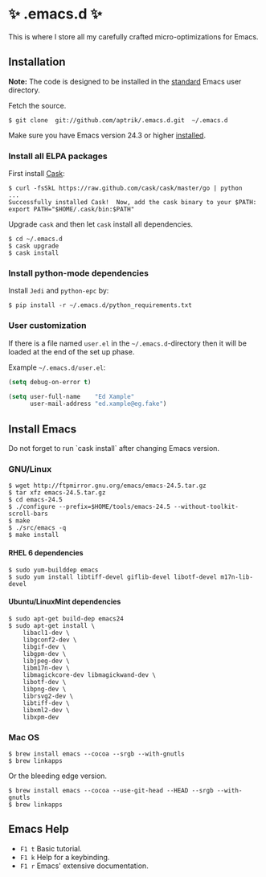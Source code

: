# :sparkles: .emacs.d :sparkles:

This is where I store all my carefully crafted micro-optimizations for
Emacs.


## Installation

**Note:** The code is designed to be installed in the
[standard](http://www.emacswiki.org/emacs/DotEmacsDotD) Emacs user
directory.

Fetch the source.

    $ git clone  git://github.com/aptrik/.emacs.d.git  ~/.emacs.d

Make sure you have Emacs version 24.3 or higher [installed](#install-emacs).


### Install all ELPA packages

First install [Cask](http://cask.github.io/):

    $ curl -fsSkL https://raw.github.com/cask/cask/master/go | python
    ...
    Successfully installed Cask!  Now, add the cask binary to your $PATH:
    export PATH="$HOME/.cask/bin:$PATH"

Upgrade `cask` and then let `cask` install all dependencies.

    $ cd ~/.emacs.d
    $ cask upgrade
    $ cask install


### Install python-mode dependencies

Install `Jedi` and `python-epc` by:

    $ pip install -r ~/.emacs.d/python_requirements.txt


### User customization

If there is a file named `user.el` in the `~/.emacs.d`-directory then it
will be loaded at the end of the set up phase.

Example `~/.emacs.d/user.el`:

```lisp
(setq debug-on-error t)

(setq user-full-name    "Ed Xample"
      user-mail-address "ed.xample@eg.fake")
```


## Install Emacs

<aside class="notice">
Do not forget to run `cask install` after changing Emacs version.
</aside>

### GNU/Linux

    $ wget http://ftpmirror.gnu.org/emacs/emacs-24.5.tar.gz
    $ tar xfz emacs-24.5.tar.gz
    $ cd emacs-24.5
    $ ./configure --prefix=$HOME/tools/emacs-24.5 --without-toolkit-scroll-bars
    $ make
    $ ./src/emacs -q
    $ make install

#### RHEL 6 dependencies

    $ sudo yum-builddep emacs
    $ sudo yum install libtiff-devel giflib-devel libotf-devel m17n-lib-devel

#### Ubuntu/LinuxMint dependencies

    $ sudo apt-get build-dep emacs24
    $ sudo apt-get install \
        libacl1-dev \
        libgconf2-dev \
        libgif-dev \
        libgpm-dev \
        libjpeg-dev \
        libm17n-dev \
        libmagickcore-dev libmagickwand-dev \
        libotf-dev \
        libpng-dev \
        librsvg2-dev \
        libtiff-dev \
        libxml2-dev \
        libxpm-dev

### Mac OS

    $ brew install emacs --cocoa --srgb --with-gnutls
    $ brew linkapps

Or the bleeding edge version.

    $ brew install emacs --cocoa --use-git-head --HEAD --srgb --with-gnutls
    $ brew linkapps


## Emacs Help

* `F1 t`  Basic tutorial.
* `F1 k`  Help for a keybinding.
* `F1 r`  Emacs' extensive documentation.
